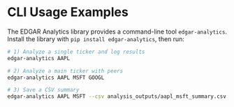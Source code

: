 # CLI Usage Examples

The EDGAR Analytics library provides a command-line tool `edgar-analytics`.  
Install the library with `pip install edgar-analytics`, then run:

```bash
# 1) Analyze a single ticker and log results
edgar-analytics AAPL

# 2) Analyze a main ticker with peers
edgar-analytics AAPL MSFT GOOGL

# 3) Save a CSV summary
edgar-analytics AAPL MSFT --csv analysis_outputs/aapl_msft_summary.csv
```
